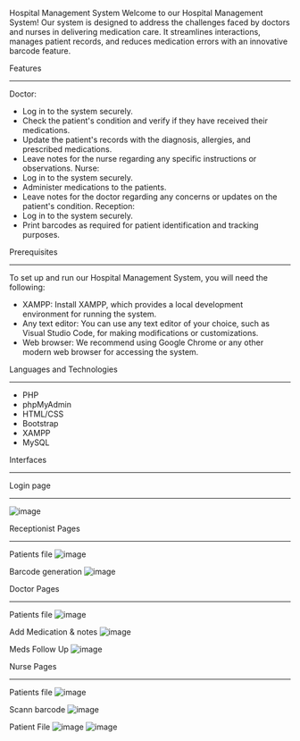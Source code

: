 Hospital Management System
Welcome to our Hospital Management System! Our system is designed to address the challenges faced by doctors and nurses in delivering medication care. It streamlines interactions, manages patient records, and reduces medication errors with an innovative barcode feature.

Features
_____________________________________________________________________________________________________________________________________________________________________

Doctor:
- Log in to the system securely.
- Check the patient's condition and verify if they have received their medications.
- Update the patient's records with the diagnosis, allergies, and prescribed medications.
- Leave notes for the nurse regarding any specific instructions or observations.
Nurse:
- Log in to the system securely.
- Administer medications to the patients.
- Leave notes for the doctor regarding any concerns or updates on the patient's condition.
Reception:
- Log in to the system securely.
- Print barcodes as required for patient identification and tracking purposes.

Prerequisites
______________________________________________________________________________________________________________________________________________________________________

To set up and run our Hospital Management System, you will need the following:

- XAMPP: Install XAMPP, which provides a local development environment for running the system.
- Any text editor: You can use any text editor of your choice, such as Visual Studio Code, for making modifications or customizations.
- Web browser: We recommend using Google Chrome or any other modern web browser for accessing the system.

Languages and Technologies
________________________________________________________________________________________________________________________________________________________________________

- PHP
- phpMyAdmin
- HTML/CSS
- Bootstrap
- XAMPP
- MySQL

Interfaces
________________________________________________________________________________________________________________________________________________________________________
Login page 
________________________________________________________________________________________________________________________________________________________________________
![image](https://github.com/sumeeh/HMDT/assets/123176070/eef516ce-0b66-482f-9d62-d88217f9051d)

Receptionist Pages
________________________________________________________________________________________________________________________________________________________________________
Patients file
![image](https://github.com/sumeeh/HMDT/assets/123176070/c22208a3-add1-44c0-b3a5-432bdf869544)

Barcode generation 
![image](https://github.com/sumeeh/HMDT/assets/123176070/78ce0073-cf57-4d3e-86aa-003066595bdb)



Doctor Pages
________________________________________________________________________________________________________________________________________________________________________
Patients file 
![image](https://github.com/sumeeh/HMDT/assets/123176070/276fc0bf-7c0b-4767-98ac-3ca29e5b21f9)

Add Medication & notes
![image](https://github.com/sumeeh/HMDT/assets/123176070/b31e5590-a737-4ce6-9b52-57efcc7a9373)

Meds Follow Up 
![image](https://github.com/sumeeh/HMDT/assets/123176070/aeae819f-30fa-47c4-a7d2-695bbea2b4bd)


Nurse Pages
_________________________________________________________________________________________________________________________________________________________________________
Patients file 
![image](https://github.com/sumeeh/HMDT/assets/123176070/967374a3-17ec-416f-b1d5-1d939210b89f)

Scann barcode
![image](https://github.com/sumeeh/HMDT/assets/123176070/5e5cbef9-9ec1-4bcf-8823-04e31a41902e)

 Patient File
![image](https://github.com/sumeeh/HMDT/assets/123176070/af4697d0-5206-458a-9001-ad9522306183)
![image](https://github.com/sumeeh/HMDT/assets/123176070/54827ba5-c6bc-4ccc-aab1-c5df2c2503a3)


















